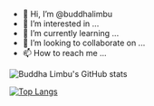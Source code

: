- 👋 Hi, I’m @buddhalimbu
- 👀 I’m interested in ...
- 🌱 I’m currently learning ...
- 💞️ I’m looking to collaborate on ...
- 📫 How to reach me ...

<!---
buddhalimbu/buddhalimbu is a ✨ special ✨ repository because its `README.md` (this file) appears on your GitHub profile.
You can click the Preview link to take a look at your changes.
--->

![Buddha Limbu's GitHub stats](https://github-readme-stats.vercel.app/api?username=buddhalimbu&show_icons=true&theme=radical)

[![Top Langs](https://github-readme-stats.vercel.app/api/top-langs/?username=buddhalimbu&exclude_repo=github-readme-stats,buddhalimbu.github.io)](https://github.com/buddhalimbu/github-readme-stats)
